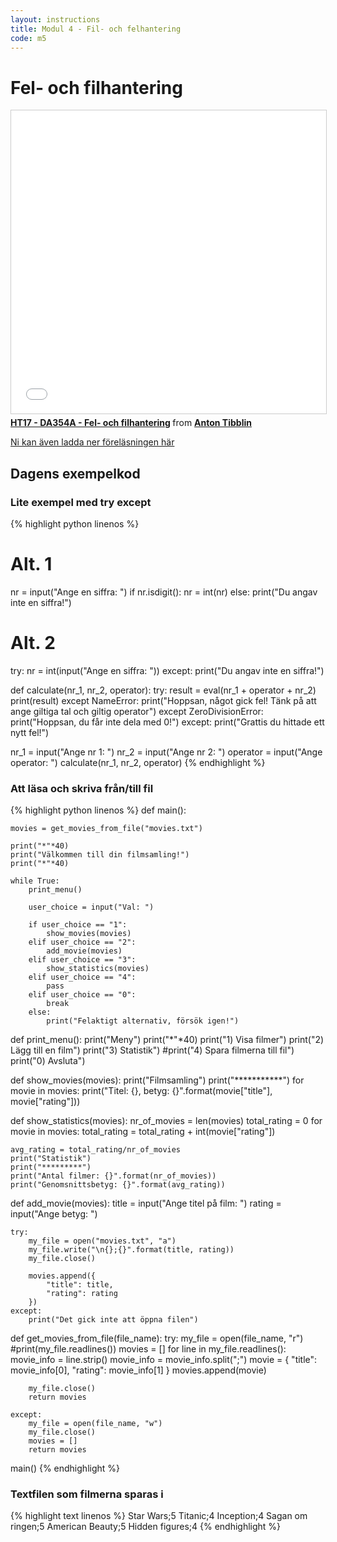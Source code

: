 ```yaml
---
layout: instructions
title: Modul 4 - Fil- och felhantering
code: m5
---
```


# Fel- och filhantering

<iframe src="//www.slideshare.net/slideshow/embed_code/key/6dJtVGncJTLxzR" width="595" height="485" frameborder="0" marginwidth="0" marginheight="0" scrolling="no" style="border:1px solid #CCC; border-width:1px; margin-bottom:5px; max-width: 100%;" allowfullscreen> </iframe> <div style="margin-bottom:5px"> <strong> <a href="//www.slideshare.net/AntonTibblin/ht17-da354a-fel-och-filhantering" title="HT17 - DA354A - Fel- och filhantering" target="_blank">HT17 - DA354A - Fel- och filhantering</a> </strong> from <strong><a href="https://www.slideshare.net/AntonTibblin" target="_blank">Anton Tibblin</a></strong> </div>

[Ni kan även ladda ner föreläsningen här](/assets/pdf/file-error.pdf)

## Dagens exempelkod

### Lite exempel med try except

{% highlight python linenos %}
# Alt. 1
nr = input("Ange en siffra: ")
if nr.isdigit():
    nr = int(nr)
else:
    print("Du angav inte en siffra!")

# Alt. 2
try:
    nr = int(input("Ange en siffra: "))
except:
    print("Du angav inte en siffra!")



def calculate(nr_1, nr_2, operator):
    try:
        result = eval(nr_1 + operator + nr_2)
        print(result)
    except NameError:
        print("Hoppsan, något gick fel! Tänk på att ange giltiga tal och giltig operator")
    except ZeroDivisionError:
        print("Hoppsan, du får inte dela med 0!")
    except:
        print("Grattis du hittade ett nytt fel!")


nr_1 = input("Ange nr 1: ")
nr_2 = input("Ange nr 2: ")
operator = input("Ange operator: ")
calculate(nr_1, nr_2, operator)
{% endhighlight %}

### Att läsa och skriva från/till fil

{% highlight python linenos %}
def main():

    movies = get_movies_from_file("movies.txt")
    
    print("*"*40)
    print("Välkommen till din filmsamling!")
    print("*"*40)

    while True:
        print_menu()

        user_choice = input("Val: ")

        if user_choice == "1":
            show_movies(movies)
        elif user_choice == "2":
            add_movie(movies)
        elif user_choice == "3":
            show_statistics(movies)
        elif user_choice == "4":
            pass
        elif user_choice == "0":
            break
        else:
            print("Felaktigt alternativ, försök igen!")

def print_menu():
    print("Meny")
    print("*"*40)
    print("1) Visa filmer")
    print("2) Lägg till en film")
    print("3) Statistik")
    #print("4) Spara filmerna till fil")
    print("0) Avsluta")

def show_movies(movies):
    print("Filmsamling")
    print("***********")
    for movie in movies:
        print("Titel: {}, betyg: {}".format(movie["title"], movie["rating"]))


def show_statistics(movies):
    nr_of_movies = len(movies)
    total_rating = 0
    for movie in movies:
        total_rating = total_rating + int(movie["rating"])

    avg_rating = total_rating/nr_of_movies
    print("Statistik")
    print("*********")
    print("Antal filmer: {}".format(nr_of_movies))
    print("Genomsnittsbetyg: {}".format(avg_rating))
        
def add_movie(movies):
    title = input("Ange titel på film: ")
    rating = input("Ange betyg: ")

    try:
        my_file = open("movies.txt", "a")
        my_file.write("\n{};{}".format(title, rating))
        my_file.close()

        movies.append({
            "title": title,
            "rating": rating
        })
    except:
        print("Det gick inte att öppna filen")

def get_movies_from_file(file_name):
    try:
        my_file = open(file_name, "r")
        #print(my_file.readlines())
        movies = []
        for line in my_file.readlines():
            movie_info = line.strip()
            movie_info = movie_info.split(";")
            movie = {
                    "title": movie_info[0],
                    "rating": movie_info[1]
                }
            movies.append(movie)

        my_file.close()
        return movies
            
    except:
        my_file = open(file_name, "w")
        my_file.close()
        movies = []
        return movies

main()
{% endhighlight %}

### Textfilen som filmerna sparas i

{% highlight text linenos %}
Star Wars;5
Titanic;4
Inception;4
Sagan om ringen;5
American Beauty;5
Hidden figures;4
{% endhighlight %}
